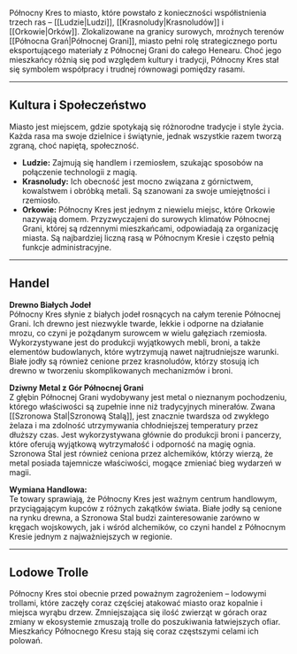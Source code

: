 
Północny Kres to miasto, które powstało z konieczności współistnienia trzech ras – [[Ludzie|Ludzi]], [[Krasnoludy|Krasnoludów]] i [[Orkowie|Orków]]. Zlokalizowane na granicy surowych, mroźnych terenów [[Północna Grań|Północnej Grani]], miasto pełni rolę strategicznego portu eksportującego materiały z Północnej Grani do całego Henearu. Choć jego mieszkańcy różnią się pod względem kultury i tradycji, Północny Kres stał się symbolem współpracy i trudnej równowagi pomiędzy rasami.

- - -
## **Kultura i Społeczeństwo**  

Miasto jest miejscem, gdzie spotykają się różnorodne tradycje i style życia. Każda rasa ma swoje dzielnice i świątynie, jednak wszystkie razem tworzą zgraną, choć napiętą, społeczność.

- **Ludzie:** Zajmują się handlem i rzemiosłem, szukając sposobów na połączenie technologii z magią. 
- **Krasnoludy:** Ich obecność jest mocno związana z górnictwem, kowalstwem i obróbką metali. Są szanowani za swoje umiejętności i rzemiosło.
- **Orkowie:** Północny Kres jest jednym z niewielu miejsc, które Orkowie nazywają domem. Przyzwyczajeni do surowych klimatów Północnej Grani, której są rdzennymi mieszkańcami, odpowiadają za organizację miasta. Są najbardziej liczną rasą w Północnym Kresie i często pełnią funkcje administracyjne.

- - -
## **Handel**

**Drewno Białych Jodeł**  
Północny Kres słynie z białych jodeł rosnących na całym terenie Północnej Grani. Ich drewno jest niezwykle twarde, lekkie i odporne na działanie mrozu, co czyni je pożądanym surowcem w wielu gałęziach rzemiosła. Wykorzystywane jest do produkcji wyjątkowych mebli, broni, a także elementów budowlanych, które wytrzymują nawet najtrudniejsze warunki. Białe jodły są również cenione przez krasnoludów, którzy stosują ich drewno w tworzeniu skomplikowanych mechanizmów i broni.

**Dziwny Metal z Gór Północnej Grani**  
Z głębin Północnej Grani wydobywany jest metal o nieznanym pochodzeniu, którego właściwości są zupełnie inne niż tradycyjnych minerałów. Zwana [[Szronowa Stal|Szronową Stalą]], jest znacznie twardsza od zwykłego żelaza i ma zdolność utrzymywania chłodniejszej temperatury przez dłuższy czas. Jest wykorzystywana głównie do produkcji broni i pancerzy, które oferują wyjątkową wytrzymałość i odporność na magię ognia. Szronowa Stal jest również ceniona przez alchemików, którzy wierzą, że metal posiada tajemnicze właściwości, mogące zmieniać bieg wydarzeń w magii.

**Wymiana Handlowa:**  
Te towary sprawiają, że Północny Kres jest ważnym centrum handlowym, przyciągającym kupców z różnych zakątków świata. Białe jodły są cenione na rynku drewna, a Szronowa Stal budzi zainteresowanie zarówno w kręgach wojskowych, jak i wśród alchemików, co czyni handel z Północnym Kresie jednym z najważniejszych w regionie.

- - -
## **Lodowe Trolle**

Północny Kres stoi obecnie przed poważnym zagrożeniem – lodowymi trollami, które zaczęły coraz częściej atakować miasto oraz kopalnie i miejsca wyrąbu drzew. Zmniejszająca się ilość zwierząt w górach oraz zmiany w ekosystemie zmuszają trolle do poszukiwania łatwiejszych ofiar. Mieszkańcy Północnego Kresu stają się coraz częstszymi celami ich polowań.